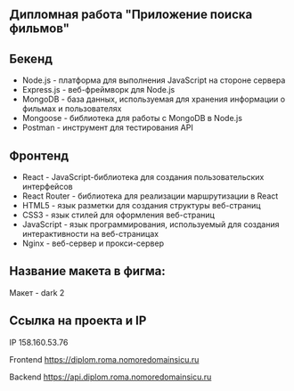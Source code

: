 ## Дипломная работа "Приложение поиска фильмов"

## Бекенд

- Node.js - платформа для выполнения JavaScript на стороне сервера
- Express.js - веб-фреймворк для Node.js
- MongoDB - база данных, используемая для хранения информации о фильмах и пользователях
- Mongoose - библиотека для работы с MongoDB в Node.js
- Postman - инструмент для тестирования API

## Фронтенд

- React - JavaScript-библиотека для создания пользовательских интерфейсов
- React Router - библиотека для реализации маршрутизации в React
- HTML5 - язык разметки для создания структуры веб-страниц
- CSS3 - язык стилей для оформления веб-страниц
- JavaScript - язык программирования, используемый для создания интерактивности на веб-страницах
- Nginx - веб-сервер и прокси-сервер

## Название макета в фигма:

Макет - dark 2

## Ccылка на проекта и IP

IP 158.160.53.76

Frontend https://diplom.roma.nomoredomainsicu.ru

Backend https://api.diplom.roma.nomoredomainsicu.ru
